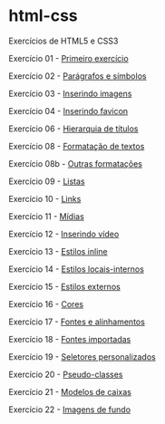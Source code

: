 # html-css
 Exercícios de HTML5 e CSS3

 Exercício 01 - <a href="https://afsantos2.github.io/html-css/exercicios/ex001/index.html" target="_blank">Primeiro exercício</a>

 Exercício 02 - <a href="https://afsantos2.github.io/html-css/exercicios/ex002/index.html" target="_blank">Parágrafos e símbolos</a> 

 Exercício 03 - <a href="https://afsantos2.github.io/html-css/exercicios/ex003/index.html" target="_blank">Inserindo imagens</a>

 Exercício 04 - <a href="https://afsantos2.github.io/html-css/exercicios/ex004/index.html" target="_blank">Inserindo favicon</a>

 Exercício 06 - <a href="https://afsantos2.github.io/html-css/exercicios/ex006/index.html" target="_blank">Hierarquia de títulos</a>

 Exercício 08 - <a href="https://afsantos2.github.io/html-css/exercicios/ex008/index.html" target="_blank">Formatação de textos</a>

 Exercício 08b - <a href="https://afsantos2.github.io/html-css/exercicios/ex008b/index.html" target="_blank">Outras formatações</a>

 Exercício 09 - <a href="https://afsantos2.github.io/html-css/exercicios/ex009/index.html" target="_blank">Listas</a>

 Exercício 10 - <a href="https://afsantos2.github.io/html-css/exercicios/ex010/index.html" target="_blank">Links</a>

 Exercício 11 - <a href="https://afsantos2.github.io/html-css/exercicios/ex011/index.html" target="_blank">Mídias</a>

 Exercício 12 - <a href="https://afsantos2.github.io/html-css/exercicios/ex012/index.html" target="_blank">Inserindo vídeo</a>

 Exercício 13 - <a href="https://afsantos2.github.io/html-css/exercicios/ex013/index.html" target="_blank">Estilos inline</a>

 Exercício 14 - <a href="https://afsantos2.github.io/html-css/exercicios/ex014/index.html" target="_blank">Estilos locais-internos</a>

 Exercício 15 - <a href="https://afsantos2.github.io/html-css/exercicios/ex015/index.html" target="_blank">Estilos externos</a>

 Exercício 16 - <a href="https://afsantos2.github.io/html-css/exercicios/ex016/index.html" target="_blank">Cores</a>

 Exercício 17 - <a href="https://afsantos2.github.io/html-css/exercicios/ex017/index.html" target="_blank">Fontes e alinhamentos</a>

 Exercício 18 - <a href="https://afsantos2.github.io/html-css/exercicios/ex018/index.html" target="_blank">Fontes importadas</a>

 Exercício 19 - <a href="https://afsantos2.github.io/html-css/exercicios/ex019/index.html" target="_blank">Seletores personalizados</a>

 Exercício 20 - <a href="https://afsantos2.github.io/html-css/exercicios/ex020/index.html" target="_blank">Pseudo-classes</a>

 Exercício 21 - <a href="https://afsantos2.github.io/html-css/exercicios/ex021/index.html" target="_blank">Modelos de caixas</a>

 Exercício 22 - <a href="https://afsantos2.github.io/html-css/exercicios/ex022/index.html" target="_blank">Imagens de fundo</a>